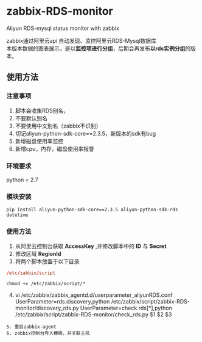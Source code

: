 # zabbix-RDS-monitor
Aliyun RDS-mysql status monitor with zabbix   
   
zabbix通过阿里云api 自动发现、监控阿里云RDS-Mysql数据库      
本版本数据的图表展示，是以**监控项进行分组**，后期会再发布**以rds实例分组**的版本。
## 使用方法
### 注意事项
1. 脚本会收集RDS别名，
2. 不要默认别名
3. 不要使用中文别名（zabbix不识别）
4. 切记aliyun-python-sdk-core==2.3.5，新版本的sdk有bug
5. 新增磁盘使用率监控
6. 新增cpu，内存，磁盘使用率报警
### 环境要求
python = 2.7
### 模块安装
```shell
pip install aliyun-python-sdk-core==2.3.5 aliyun-python-sdk-rds datetime
```
### 使用方法
1. 从阿里云控制台获取 **AccessKey** ,并修改脚本中的 **ID** 与 **Secret**
2. 修改区域 **RegionId**
3. 将两个脚本放置于以下目录
```conf
/etc/zabbix/script
```
```shell
chmod +x /etc/zabbix/script/*
```
4. vi /etc/zabbix/zabbix_agentd.d/userparameter_aliyunRDS.conf
UserParameter=rds.discovery,python /etc/zabbix/script/zabbix-RDS-monitor/discovery_rds.py
UserParameter=check.rds[*],python /etc/zabbix/script/zabbix-RDS-monitor/check_rds.py $1 $2 $3
```
5. 重启zabbix-agent
6. zabbix控制台导入模板，并关联主机
